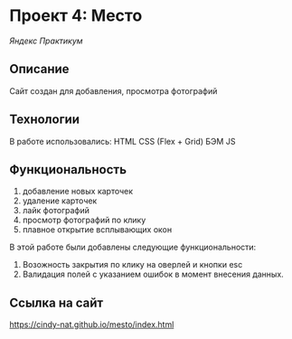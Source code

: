 # Проект 4: Место

*Яндекс Практикум*

## Описание
Сайт создан для добавления, просмотра фотографий

## Технологии
В работе использовались: HTML CSS (Flex + Grid) БЭМ JS

## Функциональность
 1. добавление новых карточек
 2. удаление карточек
 3. лайк фотографий
 4. просмотр фотографий по клику
 5. плавное открытие всплывающих окон

 В этой работе были добавлены следующие функциональности:
 1. Возожность закрытия по клику на оверлей и кнопки esc
 2. Валидация полей с указанием ошибок в момент внесения данных.

## Ссылка на сайт
https://cindy-nat.github.io/mesto/index.html


